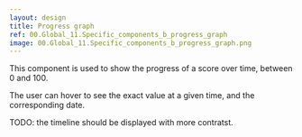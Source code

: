 ```yaml
---
layout: design
title: Progress graph
ref: 00.Global_11.Specific_components_b_progress_graph
image: 00.Global_11.Specific_components_b_progress_graph.png
---
```


This component is used to show the progress of a score over time, between 0 and 100.

The user can hover to see the exact value at a given time, and the corresponding date.

TODO: the timeline should be displayed with more contratst.


